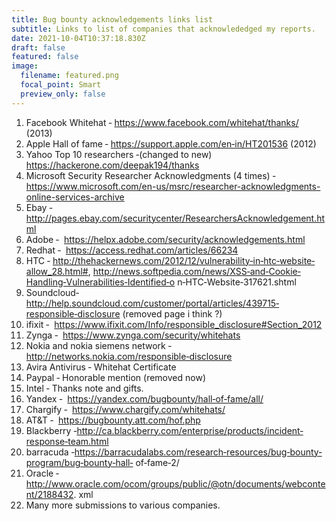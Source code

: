 ```yaml
---
title: Bug bounty acknowledgements links list
subtitle: Links to list of companies that acknowlededged my reports.
date: 2021-10-04T10:37:18.830Z
draft: false
featured: false
image:
  filename: featured.png
  focal_point: Smart
  preview_only: false
---
```



1. Facebook Whitehat ‐ ​https://www.facebook.com/whitehat/thanks/ (2013)
2. Apple Hall of fame ‐ ​https://support.apple.com/en‐in/HT201536 (2012)
3. Yahoo Top 10 researchers ‐(changed to new) ​ https://hackerone.com/deepak194/thanks
4. Microsoft Security Researcher Acknowledgments (4 times) ‐
   https://www.microsoft.com/en-us/msrc/researcher-acknowledgments-online-services-archive
5. Ebay ‐
   http://pages.ebay.com/securitycenter/ResearchersAcknowledgement.html
6. Adobe ‐ ​ https://helpx.adobe.com/security/acknowledgements.html
7. Redhat ‐ ​ https://access.redhat.com/articles/66234
8. HTC ‐
   http://thehackernews.com/2012/12/vulnerability‐in‐htc‐website‐allow_28.html#​,
   http://news.softpedia.com/news/XSS‐and‐Cookie‐Handling‐Vulnerabilities‐Identified‐o
   n‐HTC‐Website‐317621.shtml
9. Soundcloud‐ http://help.soundcloud.com/customer/portal/articles/439715‐responsible‐disclosure
   (removed page i think ?)
10. ifixit ‐ ​ https://www.ifixit.com/Info/responsible_disclosure#Section_2012
11. Zynga ‐ ​ https://www.zynga.com/security/whitehats
12. Nokia and nokia siemens network ‐ ​http://networks.nokia.com/responsible‐disclosure
13. Avira Antivirus ‐ Whitehat Certificate
14. Paypal ‐ Honorable mention (removed now)
15. Intel ‐ Thanks note and gifts.
16. Yandex ‐ ​ https://yandex.com/bugbounty/hall‐of‐fame/all/
17. Chargify ‐ ​ https://www.chargify.com/whitehats/
18. AT&T ‐ ​ https://bugbounty.att.com/hof.php
19. Blackberry ‐http://ca.blackberry.com/enterprise/products/incident‐response‐team.html
20. barracuda ‐https://barracudalabs.com/research‐resources/bug‐bounty‐program/bug‐bounty‐hall‐
    of‐fame‐2/
21. Oracle ‐ http://www.oracle.com/ocom/groups/public/@otn/documents/webcontent/2188432.
    xml
22. Many more submissions to various companies.